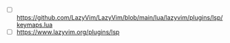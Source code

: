 - [ ] https://github.com/LazyVim/LazyVim/blob/main/lua/lazyvim/plugins/lsp/keymaps.lua
- [ ] https://www.lazyvim.org/plugins/lsp
